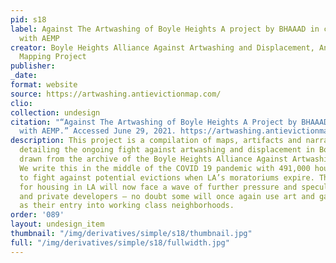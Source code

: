 ```yaml
---
pid: s18
label: Against The Artwashing of Boyle Heights A project by BHAAAD in collaboration
  with AEMP
creator: Boyle Heights Alliance Against Artwashing and Displacement, Anti-Eviction
  Mapping Project
publisher:
_date:
format: website
source: https://artwashing.antievictionmap.com/
clio:
collection: undesign
citation: "“Against The Artwashing of Boyle Heights A Project by BHAAAD in Collaboration
  with AEMP.” Accessed June 29, 2021. https://artwashing.antievictionmap.com/."
description: This project is a compilation of maps, artifacts and narratives on galleries
  detailing the ongoing fight against artwashing and displacement in Boyle Heights,
  drawn from the archive of the Boyle Heights Alliance Against Artwashing and Displacement.
  We write this in the middle of the COVID 19 pandemic with 491,000 households bracing
  to fight against potential evictions when LA’s moratoriums expire. The struggle
  for housing in LA will now face a wave of further pressure and speculation by city
  and private developers — no doubt some will once again use art and gallery space
  as their entry into working class neighborhoods.
order: '089'
layout: undesign_item
thumbnail: "/img/derivatives/simple/s18/thumbnail.jpg"
full: "/img/derivatives/simple/s18/fullwidth.jpg"
---
```

